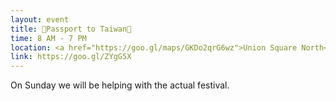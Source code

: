 ```yaml
---
layout: event
title: 🛂Passport to Taiwan🛂
time: 8 AM - 7 PM
location: <a href="https://goo.gl/maps/GKDo2qrG6wz">Union Square North</a>, Manhattan
link: https://goo.gl/ZYgG5X
---
```

On Sunday we will be helping with the actual festival. 